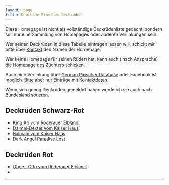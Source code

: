 ```yaml
---
layout: page
title: Deutsche Pinscher Deckrüden
---
```


Diese Homepage ist nicht als vollständige Deckrüdenliste gedacht, sondern soll nur eine Sammlung von Homepages oder anderen Verlinkungen sein.

Wer seinen Deckrüden in diese Tabelle eintragen lassen will, schickt mir bitte über [Kontakt](mailto:deutschepinscherdeckrueden@gmail.com) den Namen der Homepage. 

Wer keine Homepage für seinen Rüden hat, kann auch ( nach Ansprache) die Homepage des Züchters schicken.

Auch eine Verlinkung über [German Pinscher Database](https://pedigreedatabaseonline.com/germanpinscher/de/) oder Facebook ist möglich. Bitte aber nur Einträge mit Kontaktdaten.

Wenn sich genug Deckrüden gemeldet haben werde ich sie auch nach Bundesland sotieren.


## Deckrüden Schwarz-Rot

- [King Ari vom Röderauer Elbland](https://www.deutscher-pinscher-king-ari.de/oberst-otto/)
- [Dalmai-Dexter vom Kaiser Haus](https://www.damai-dexter-vom-kaiser-haus.de)
- [Balmani vom Kaiser Haus](https://www.topdogs.pro/zucht/deckr%C3%BCden/balmani-v-kaiser-haus/)
- [Dark Angel Paradise Lost](https://www.facebook.com/DeckruedeDeutscherPinscher)


## Deckrüden Rot

- [Oberst Otto vom Röderauer Elbland](https://www.deutscher-pinscher-king-ari.de/oberst-otto/)
- 

---

